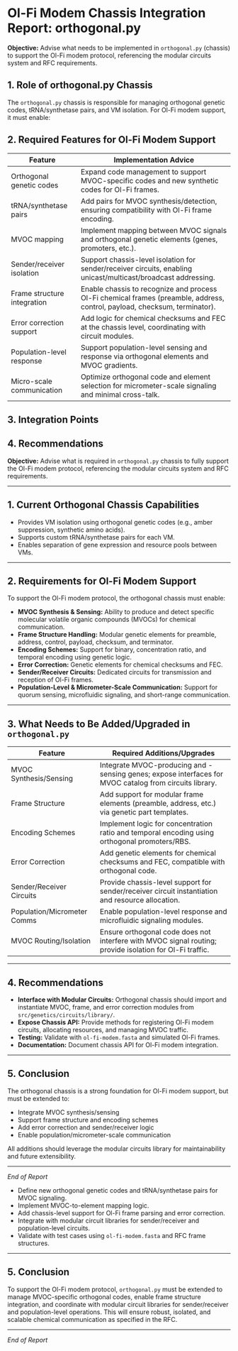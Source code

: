 # Ol-Fi Modem Chassis Integration Report: orthogonal.py

**Objective:**
Advise what needs to be implemented in `orthogonal.py` (chassis) to support the Ol-Fi modem protocol, referencing the modular circuits system and RFC requirements.


## 1. Role of orthogonal.py Chassis

The `orthogonal.py` chassis is responsible for managing orthogonal genetic codes, tRNA/synthetase pairs, and VM isolation. For Ol-Fi modem support, it must enable:


## 2. Required Features for Ol-Fi Modem Support

| Feature                        | Implementation Advice |
|-------------------------------|----------------------|
| Orthogonal genetic codes       | Expand code management to support MVOC-specific codes and new synthetic codes for Ol-Fi frames. |
| tRNA/synthetase pairs          | Add pairs for MVOC synthesis/detection, ensuring compatibility with Ol-Fi frame encoding. |
| MVOC mapping                   | Implement mapping between MVOC signals and orthogonal genetic elements (genes, promoters, etc.). |
| Sender/receiver isolation      | Support chassis-level isolation for sender/receiver circuits, enabling unicast/multicast/broadcast addressing. |
| Frame structure integration    | Enable chassis to recognize and process Ol-Fi chemical frames (preamble, address, control, payload, checksum, terminator). |
| Error correction support       | Add logic for chemical checksums and FEC at the chassis level, coordinating with circuit modules. |
| Population-level response      | Support population-level sensing and response via orthogonal elements and MVOC gradients. |
| Micro-scale communication      | Optimize orthogonal code and element selection for micrometer-scale signaling and minimal cross-talk. |


## 3. Integration Points



## 4. Recommendations
**Objective:**
Advise what is required in `orthogonal.py` chassis to fully support the Ol-Fi modem protocol, referencing the modular circuits system and RFC requirements.

---

## 1. Current Orthogonal Chassis Capabilities
- Provides VM isolation using orthogonal genetic codes (e.g., amber suppression, synthetic amino acids).
- Supports custom tRNA/synthetase pairs for each VM.
- Enables separation of gene expression and resource pools between VMs.

---

## 2. Requirements for Ol-Fi Modem Support
To support the Ol-Fi modem protocol, the orthogonal chassis must enable:
- **MVOC Synthesis & Sensing:** Ability to produce and detect specific molecular volatile organic compounds (MVOCs) for chemical communication.
- **Frame Structure Handling:** Modular genetic elements for preamble, address, control, payload, checksum, and terminator.
- **Encoding Schemes:** Support for binary, concentration ratio, and temporal encoding using genetic logic.
- **Error Correction:** Genetic elements for chemical checksums and FEC.
- **Sender/Receiver Circuits:** Dedicated circuits for transmission and reception of Ol-Fi frames.
- **Population-Level & Micrometer-Scale Communication:** Support for quorum sensing, microfluidic signaling, and short-range communication.

---

## 3. What Needs to Be Added/Upgraded in `orthogonal.py`

| Feature                        | Required Additions/Upgrades |
|--------------------------------|----------------------------|
| MVOC Synthesis/Sensing         | Integrate MVOC-producing and -sensing genes; expose interfaces for MVOC catalog from circuits library. |
| Frame Structure                | Add support for modular frame elements (preamble, address, etc.) via genetic part templates. |
| Encoding Schemes               | Implement logic for concentration ratio and temporal encoding using orthogonal promoters/RBS. |
| Error Correction               | Add genetic elements for chemical checksums and FEC, compatible with orthogonal code. |
| Sender/Receiver Circuits       | Provide chassis-level support for sender/receiver circuit instantiation and resource allocation. |
| Population/Micrometer Comms    | Enable population-level response and microfluidic signaling modules. |
| MVOC Routing/Isolation         | Ensure orthogonal code does not interfere with MVOC signal routing; provide isolation for Ol-Fi traffic. |

---

## 4. Recommendations
- **Interface with Modular Circuits:** Orthogonal chassis should import and instantiate MVOC, frame, and error correction modules from `src/genetics/circuits/library/`.
- **Expose Chassis API:** Provide methods for registering Ol-Fi modem circuits, allocating resources, and managing MVOC traffic.
- **Testing:** Validate with `ol-fi-modem.fasta` and simulated Ol-Fi frames.
- **Documentation:** Document chassis API for Ol-Fi modem integration.

---

## 5. Conclusion
The orthogonal chassis is a strong foundation for Ol-Fi modem support, but must be extended to:
- Integrate MVOC synthesis/sensing
- Support frame structure and encoding schemes
- Add error correction and sender/receiver logic
- Enable population/micrometer-scale communication

All additions should leverage the modular circuits library for maintainability and future extensibility.

---

*End of Report*

- Define new orthogonal genetic codes and tRNA/synthetase pairs for MVOC signaling.
- Implement MVOC-to-element mapping logic.
- Add chassis-level support for Ol-Fi frame parsing and error correction.
- Integrate with modular circuit libraries for sender/receiver and population-level circuits.
- Validate with test cases using `ol-fi-modem.fasta` and RFC frame structures.

---

## 5. Conclusion

To support the Ol-Fi modem protocol, `orthogonal.py` must be extended to manage MVOC-specific orthogonal codes, enable frame structure integration, and coordinate with modular circuit libraries for sender/receiver and population-level operations. This will ensure robust, isolated, and scalable chemical communication as specified in the RFC.

---

*End of Report*
